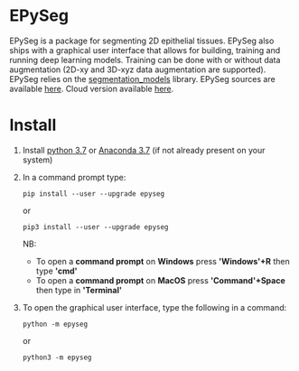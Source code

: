# EPySeg

EPySeg is a package for segmenting 2D epithelial tissues. EPySeg also ships with a graphical user interface that allows for building, training and running deep learning models. Training can be done with or without data augmentation (2D-xy and 3D-xyz data augmentation are supported). EPySeg relies on the [segmentation_models](https://github.com/qubvel/segmentation_models) library. EPySeg sources are available [here](https://github.com/baigouy/EPySeg). Cloud version available [here](https://github.com/baigouy/notebooks).

# Install

1. Install [python 3.7](https://www.python.org/downloads/) or [Anaconda 3.7](https://www.anaconda.com/distribution/) (if not already present on your system)

2. In a command prompt type: 

    ```
    pip install --user --upgrade epyseg
    ```
    or
    ```
    pip3 install --user --upgrade epyseg
    ```
    NB:
    - To open a **command prompt** on **Windows** press **'Windows'+R** then type **'cmd'**
    - To open a **command prompt** on **MacOS** press **'Command'+Space** then type in **'Terminal'**

3. To open the graphical user interface, type the following in a command:
    ```
    python -m epyseg
    ```
    or
    ```
    python3 -m epyseg
    ```